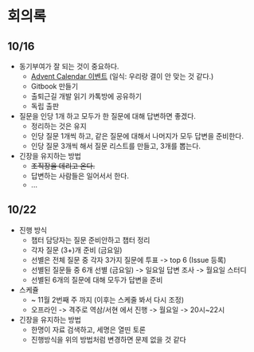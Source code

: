 # 회의록

## 10/16

* 동기부여가 잘 되는 것이 중요하다.
  * [Advent Calendar 이벤트](https://wiki.linecorp.com/display/devrel/2019+LINE+Engineering+Blog+Advent+Calendar) \(일식: 우리랑 결이 안 맞는 것 같다.\)
  * Gitbook 만들기
  * 출퇴근길 개발 읽기 카톡방에 공유하기
  * 독립 출판
* 질문을 인당 1개 하고 모두가 한 질문에 대해 답변하면 좋겠다.
  * 정리하는 것은 유지
  * 인당 질문 1개씩 하고, 같은 질문에 대해서 나머지가 모두 답변을 준비한다.
  * 인당 질문 3개씩 해서 질문 리스트를 만들고, 3개를 뽑는다.
* 긴장을 유지하는 방법
  * ~~조직장을 데리고 온다.~~
  * 답변하는 사람들은 일어서서 한다.
  * ...

## 10/22

* 진행 방식
  * 챕터 담당자는 질문 준비안하고 챕터 정리
  * 각자 질문 \(3+\)개 준비 \(금요일\)
  * 선별은 전체 질문 중 각자 3가지 질문에 투표 -&gt; top 6 \(Issue 등록\)
  * 선별된 질문들 중 6개 선별 \(금요일\) -&gt; 일요일 답변 조사 -&gt; 월요일 스터디
  * 선별된 6개의 질문에 대해 모두가 답변을 준비
* 스케쥴
  * ~ 11월 2번째 주 까지 \(이후는 스케줄 봐서 다시 조정\)
  * 오프라인 -&gt; 격주로 역삼/서현 에서 진행 -&gt; 월요일 -&gt; 20시~22시
* 긴장을 유지하는 방법
  * 한명이 자료 검색하고, 세명은 열띤 토론
  * 진행방식을 위의 방법처럼 변경하면 문제 없을 것 같다

